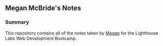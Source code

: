 ## Megan McBride's Notes
### Summary
This repository contains all of the notes taken by [Megan](https://github.com/megsmcbride) for the Lighthouse Labs Web Development Bootcamp.

